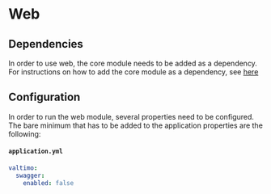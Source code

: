 # Web

## Dependencies

In order to use web, the core module needs to be added as a dependency. For instructions on how to
add the core module as a dependency, see [here](core.md)

## Configuration

In order to run the web module, several properties need to be configured. The bare minimum that has to be added to the
application properties are the following:

#### **`application.yml`**
```yaml
valtimo:
  swagger:
    enabled: false
```
